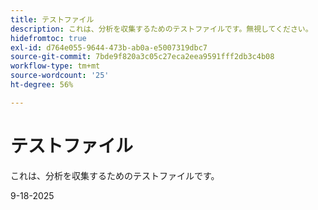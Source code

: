 ```yaml
---
title: テストファイル
description: これは、分析を収集するためのテストファイルです。無視してください。
hidefromtoc: true
exl-id: d764e055-9644-473b-ab0a-e5007319dbc7
source-git-commit: 7bde9f820a3c05c27eca2eea9591fff2db3c4b08
workflow-type: tm+mt
source-wordcount: '25'
ht-degree: 56%

---
```


# テストファイル

これは、分析を収集するためのテストファイルです。

9-18-2025
